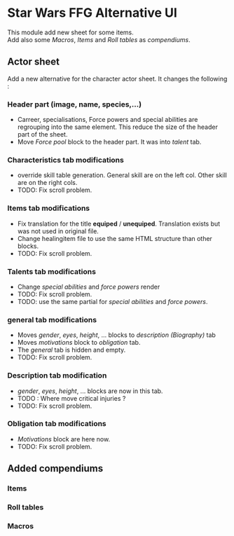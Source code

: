
# Star Wars FFG Alternative UI

This module add new sheet for some items.  
Add also some _Macros_, _Items_ and _Roll tables_ as _compendiums_.

## Actor sheet

Add a new alternative for the character actor sheet.
It changes the following :

### Header part (image, name, species,...)

* Carreer, specialisations, Force powers and special abilities are regrouping into the same element. This reduce the size of the header part of the sheet.
* Move _Force pool_ block to the header part. It was into _talent_ tab.

### Characteristics tab modifications

* override skill table generation. General skill are on the left col. Other skill are on the right cols.
* TODO: Fix scroll problem.

### Items tab modifications

* Fix translation for the title __equiped__ / __unequiped__. Translation exists but was not used in original file.
* Change healingitem file to use the same HTML structure than other blocks.
* TODO: Fix scroll problem.

### Talents tab modifications

* Change _special abilities_ and _force powers_ render
* TODO: Fix scroll problem.
* TODO: use the same partial for _special abilities_ and _force powers_.

### general tab modifications

* Moves _gender_, _eyes_, _height_, ... blocks to _description (Biography)_ tab
* Moves _motivations_ block to _obligation_ tab.
* The _general_ tab is hidden and empty.
* TODO: Fix scroll problem.

### Description tab modification

* _gender_, _eyes_, _height_, ... blocks are now in this tab.
* TODO : Where move critical injuries ?
* TODO: Fix scroll problem.

### Obligation tab modifications

* _Motivations_ block are here now.
* TODO: Fix scroll problem.

## Added compendiums

### Items

### Roll tables

### Macros
